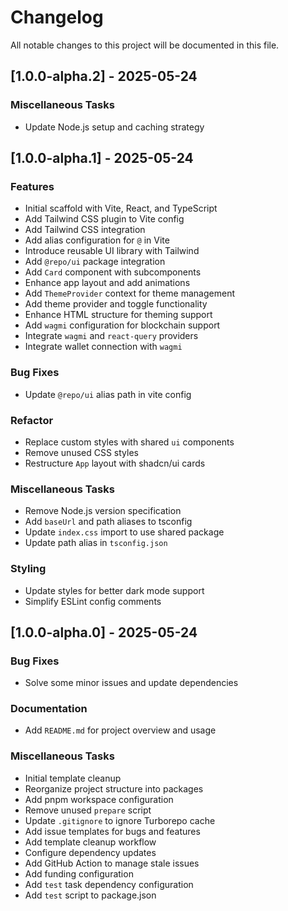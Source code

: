# Changelog

All notable changes to this project will be documented in this file.

## [1.0.0-alpha.2] - 2025-05-24

### Miscellaneous Tasks

- Update Node.js setup and caching strategy

## [1.0.0-alpha.1] - 2025-05-24

### Features

- Initial scaffold with Vite, React, and TypeScript
- Add Tailwind CSS plugin to Vite config
- Add Tailwind CSS integration
- Add alias configuration for `@` in Vite
- Introduce reusable UI library with Tailwind
- Add `@repo/ui` package integration
- Add `Card` component with subcomponents
- Enhance app layout and add animations
- Add `ThemeProvider` context for theme management
- Add theme provider and toggle functionality
- Enhance HTML structure for theming support
- Add `wagmi` configuration for blockchain support
- Integrate `wagmi` and `react-query` providers
- Integrate wallet connection with `wagmi`

### Bug Fixes

- Update `@repo/ui` alias path in vite config

### Refactor

- Replace custom styles with shared `ui` components
- Remove unused CSS styles
- Restructure `App` layout with shadcn/ui cards

### Miscellaneous Tasks

- Remove Node.js version specification
- Add `baseUrl` and path aliases to tsconfig
- Update `index.css` import to use shared package
- Update path alias in `tsconfig.json`

### Styling

- Update styles for better dark mode support
- Simplify ESLint config comments

## [1.0.0-alpha.0] - 2025-05-24

### Bug Fixes

- Solve some minor issues and update dependencies

### Documentation

- Add `README.md` for project overview and usage

### Miscellaneous Tasks

- Initial template cleanup
- Reorganize project structure into packages
- Add pnpm workspace configuration
- Remove unused `prepare` script
- Update `.gitignore` to ignore Turborepo cache
- Add issue templates for bugs and features
- Add template cleanup workflow
- Configure dependency updates
- Add GitHub Action to manage stale issues
- Add funding configuration
- Add `test` task dependency configuration
- Add `test` script to package.json

<!-- generated by git-cliff -->
